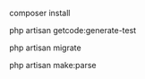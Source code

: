 
<p>
composer install
</p>
<p>
php artisan getcode:generate-test
</p>
<p>
php artisan migrate
</p>
<p>
php artisan make:parse
</p>
